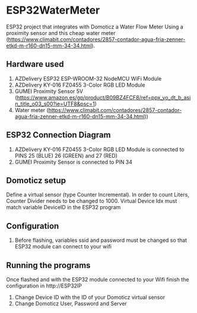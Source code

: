 # ESP32WaterMeter

ESP32 project that integrates with Domoticz a Water Flow Meter Using a proximity sensor and this cheap water meter (https://www.climabit.com/contadores/2857-contador-agua-fria-zenner-etkd-m-r160-dn15-mm-34-34.html).

## Hardware used

1. AZDelivery ESP32 ESP-WROOM-32 NodeMCU  WiFi Module
2. AZDelivery KY-016 FZ0455 3-Color RGB LED Module 
3. GUMEI Proximity Sensor 5V  (https://www.amazon.es/gp/product/B09BZ4FCF8/ref=ppx_yo_dt_b_asin_title_o03_s00?ie=UTF8&psc=1)
4. Water meter (https://www.climabit.com/contadores/2857-contador-agua-fria-zenner-etkd-m-r160-dn15-mm-34-34.html))

## ESP32 Connection Diagram

1. AZDelivery KY-016 FZ0455 3-Color RGB LED Module is connected to PINS 25 (BLUE) 26 (GREEN) and 27 (RED)
2. GUMEI Proximity Sensor is connected to PIN 34

## Domoticz setup

Define a virtual sensor (type Counter Incremental). In order to count Liters, Counter Divider needs to be changed to 1000. Virtual Device Idx must match variable DeviceID in the ESP32 program

## Configuration

1. Before flashing, variables ssid and password must be changed so that ESP32 module can connect to your wifi

## Running the programs

Once flashed and with the ESP32 module connected to your Wifi finish the configuration in http://ESP32IP

1. Change Device ID with the ID of your Domoticz virtual sensor 
2. Change Domoticz User, Password and Server



